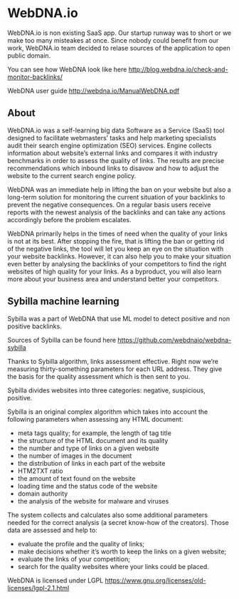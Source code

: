 # WebDNA.io 


WebDNA.io is non existing SaaS app. Our startup runway was to short or we make too many misteakes at once. 
Since nobody could benefit from our work, WebDNA.io team decided to relase sources of the application to open public domain. 

You can see how WebDNA look like here 
http://blog.webdna.io/check-and-monitor-backlinks/

WebDNA user guide 
http://webdna.io/ManualWebDNA.pdf

## About

WebDNA.io was a self-learning big data Software as a Service (SaaS) tool designed to facilitate webmasters’ tasks and help marketing specialists audit their search engine optimization (SEO) services. Engine collects information about website’s external links and compares it with industry benchmarks in order to assess the quality of links. The results are precise recommendations which inbound links to disavow and how to adjust the website to the current search engine policy.

WebDNA was an immediate help in lifting the ban on your website but also a long-term solution for monitoring the current situation of your backlinks to prevent the negative consequences. On a regular basis users receive reports with the newest analysis of the backlinks and can take any actions accordingly before the problem escalates.

WebDNA primarily helps in the times of need when the quality of your links is not at its best. After stopping the fire, that is lifting the ban or getting rid of the negative links, the tool will let you keep an eye on the situation with your website backlinks. However, it can also help you to make your situation even better by analysing the backlinks of your competitors to find the right websites of high quality for your links. As a byproduct, you will also learn more about your business area and understand better your competitors. 


## Sybilla machine learning 

Sybilla was a part of WebDNA that use ML model to detect positive and non positive backlinks. 

Sources of Sybilla can be found here 
https://github.com/webdnaio/webdna-sybilla


Thanks to Sybilla algorithm, links assessment effective. Right now we’re measuring thirty-something parameters for each URL address. 
They give the basis for the quality assessment which is then sent to you.

Sybilla divides websites into three categories: negative, suspicious, positive.

Sybilla is an original complex algorithm which takes into account the following parameters when assessing any HTML document:
- meta tags quality; for example, the length of tag title
- the structure of the HTML document and its quality
- the number and type of links on a given website
- the number of images in the document
- the distribution of links in each part of the website
- HTM2TXT ratio
- the amount of text found on the website
- loading time and the status code of the website
- domain authority
- the analysis of the website for malware and viruses

The system collects and calculates also some additional parameters needed for the correct analysis (a secret know-how of the creators). Those data are assessed and help to:
- evaluate the profile and the quality of links;
- make decisions whether it’s worth to keep the links on a given website;
- evaluate the links of your competition;
- search for the quality websites where your links could be placed.


WebDNA is licensed under LGPL
https://www.gnu.org/licenses/old-licenses/lgpl-2.1.html
